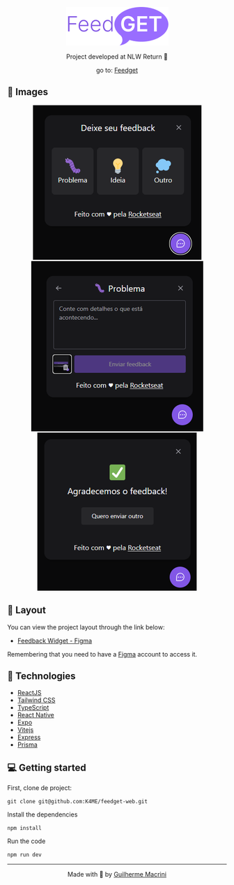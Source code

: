 <p align="center">
  <img alt="Logo feedget" src="./prints/feedget-logo.png">
</p>
<p align="center">
Project developed at NLW Return 🚀
</p>
<p align="center">
go to: <a href="https://feedget-4cttv6k9w-k4me.vercel.app/"> Feedget </a>
</p>

## 👀 Images

<p align="center">
  <img alt="feedback tips" src="./prints/tipos-feeback.png" />
  <img alt="getting error" src="./prints/Reportando-erro.png" />
  <img alt="Appreciate the feedback" src="./prints/agradecemos-o-feedback.png" />
</p>

## 🔖 Layout

You can view the project layout through the link below:

- [Feedback Widget - Figma](https://www.figma.com/community/file/1102912516166573468)

Remembering that you need to have a [Figma](http://figma.com/) account to access it.

## 🚀 Technologies

- [ReactJS](https://reactjs.org/)
- [Tailwind CSS](https://tailwindcss.com/)
- [TypeScript](https://www.typescriptlang.org/)
- [React Native](https://reactnative.dev/)
- [Expo](https://expo.io/)
- [Vitejs](https://vitejs.dev/)
- [Express](https://expressjs.com/)
- [Prisma](https://www.prisma.io/)

## 💻 Getting started

First, clone de project:

    git clone git@github.com:K4ME/feedget-web.git

Install the dependencies

    npm install

Run the code

    npm run dev

<!--
<strong>Criar o projeto:</strong>
npm create vite@latest

<strong>Instalar dependências:</strong>
npm install

<strong>Instalar tailwindcss no projeto:</strong>
https://tailwindcss.com/docs/installation/using-postcss

<strong>Instalar icones:</strong>
npm install phosphor-react

<strong>Instalar compoenents headlessui:</strong>
npm install @headlessui/react

<strong>Instalar tailwindcss/forms:</strong>
npm install -D @tailwindcss/forms

<strong>Instalar tailwindcss scrollbar</strong>
npm install --save-dev tailwind-scrollbar

<strong>Instalar biblioteca para screenshot:</strong>
npm install html2canvas -->

---

<p align="center">
  Made with 💜 by <a href="https://www.linkedin.com/in/guilhermemacrini/">Guilherme Macrini</a>
</p>
